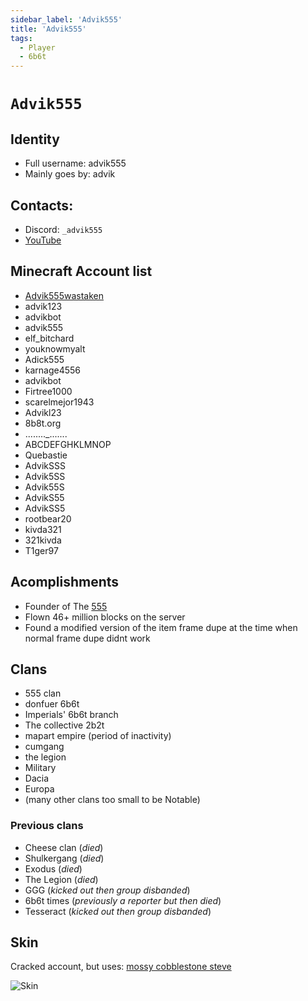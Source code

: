 ```yaml
---
sidebar_label: 'Advik555'
title: 'Advik555'
tags:
  - Player
  - 6b6t
---
```


# `Advik555`

## Identity
* Full username: advik555
* Mainly goes by: advik

## Contacts:
* Discord: `_advik555`
* [YouTube](https://www.youtube.com/channel/UCoEpKXImySV-CEHe9pLEfjg/)

## Minecraft Account list
* [Advik555wastaken](https://namemc.com/profile/Advik555wastaken.1)
* advik123
* advikbot
* advik555
* elf_bitchard
* youknowmyalt
* Adick555
* karnage4556
* advikbot
* Firtree1000
* scarelmejor1943
* Advikl23
* 8b8t.org
* ........_.......
* ABCDEFGHKLMNOP
* Quebastie
* AdvikSSS
* Advik5SS
* Advik55S
* AdvikS55
* AdvikSS5
* rootbear20
* kivda321
* 321kivda
* T1ger97


## Acomplishments
- Founder of The [555](https://6b6t-wiki.vercel.app/Groups/555)
- Flown 46+ million blocks on the server
- Found a modified version of the item frame dupe at the time when normal frame dupe didnt work

## Clans
- 555 clan
- donfuer 6b6t
- Imperials' 6b6t branch
- The collective 2b2t
- mapart empire (period of inactivity)
- cumgang
- the legion
- Military
- Dacia
- Europa
- (many other clans too small to be Notable)

### Previous clans
- Cheese clan (*died*)
- Shulkergang (*died*)
- Exodus (*died*)
- The Legion (*died*)
- GGG (*kicked out then group disbanded*)
- 6b6t times (*previously a reporter but then died*)
- Tesseract (*kicked out then group disbanded*)

## Skin
Cracked account, but uses: [mossy cobblestone steve](https://www.planetminecraft.com/skin/mossy-cobblestone-steve-trailer-steve/)

![Skin](https://i.ibb.co/pRQ889L/screenshot-1714085591645.png)
